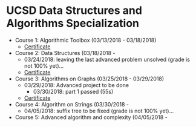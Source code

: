 # UCSD Data Structures and Algorithms Specialization
- Course 1: Algorithmic Toolbox (03/13/2018 - 03/18/2018)
    - [Certificate](https://www.coursera.org/account/accomplishments/records/EBLEXY77BQYK)
- Course 2: Data Structures (03/18/2018 - 
    - 03/24/2018: leaving the last advanced problem unsolved (grade is not 100% yet)...
    - [Certificate](https://www.coursera.org/account/accomplishments/certificate/WAFE3AQ39GXQ)
- Course 3: Algorithms on Graphs (03/25/2018 - 03/29/2018)
    - 03/29/2018: Advanced project to be done
        - 03/30/2018: part 1 passed (55s)
    - [Certificate](https://www.coursera.org/account/accomplishments/records/FA9KVU3Q5VUQ)
- Course 4: Algorithm on Strings (03/30/2018 - 
    - 04/05/2018: suffix tree to be fixed (grade is not 100% yet)...
- Course 5: Advanced algorithm and complexity (04/05/2018 -

